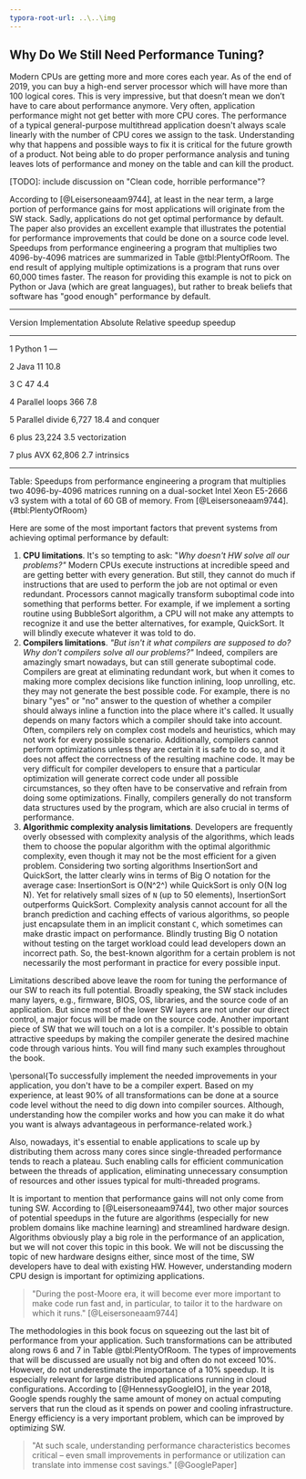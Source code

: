 ```yaml
---
typora-root-url: ..\..\img
---
```


## Why Do We Still Need Performance Tuning?

Modern CPUs are getting more and more cores each year. As of the end of 2019, you can buy a high-end server processor which will have more than 100 logical cores. This is very impressive, but that doesn’t mean we don’t have to care about performance anymore. Very often, application performance might not get better with more CPU cores. The performance of a typical general-purpose multithread application doesn't always scale linearly with the number of CPU cores we assign to the task. Understanding why that happens and possible ways to fix it is critical for the future growth of a product. Not being able to do proper performance analysis and tuning leaves lots of performance and money on the table and can kill the product.

[TODO]: include discussion on "Clean code, horrible performance"?

According to [@Leisersoneaam9744], at least in the near term, a large portion of performance gains for most applications will originate from the SW stack. Sadly, applications do not get optimal performance by default. The paper also provides an excellent example that illustrates the potential for performance improvements that could be done on a source code level. Speedups from performance engineering a program that multiplies two 4096-by-4096 matrices are summarized in Table @tbl:PlentyOfRoom. The end result of applying multiple optimizations is a program that runs over 60,000 times faster. The reason for providing this example is not to pick on Python or Java (which are great languages), but rather to break beliefs that software has "good enough" performance by default.

-----------------------------------------------
Version   Implementation   Absolute    Relative 
                           speedup     speedup

-------   --------------   --------    --------
   1         Python           1            —

   2          Java           11          10.8

   3           C             47           4.4

   4      Parallel loops     366          7.8

   5      Parallel divide   6,727        18.4
            and conquer

   6          plus         23,224         3.5
           vectorization

   7        plus AVX       62,806         2.7
           intrinsics

--------------------------------------------------------------

Table: Speedups from performance engineering a program that multiplies two 4096-by-4096 matrices running on a dual-socket Intel Xeon E5-2666 v3 system with a total of 60 GB of memory. From [@Leisersoneaam9744]. {#tbl:PlentyOfRoom}

Here are some of the most important factors that prevent systems from achieving optimal performance by default:

1. **CPU limitations**. It's so tempting to ask: "*Why doesn't HW solve all our problems?"* Modern CPUs execute instructions at incredible speed and are getting better with every generation. But still, they cannot do much if instructions that are used to perform the job are not optimal or even redundant. Processors cannot magically transform suboptimal code into something that performs better. For example, if we implement a sorting routine using BubbleSort algorithm, a CPU will not make any attempts to recognize it and use the better alternatives, for example, QuickSort. It will blindly execute whatever it was told to do.
2. **Compilers limitations**. *"But isn't it what compilers are supposed to do? Why don't compilers solve all our problems?"* Indeed, compilers are amazingly smart nowadays, but can still generate suboptimal code. Compilers are great at eliminating redundant work, but when it comes to making more complex decisions like function inlining, loop unrolling, etc. they may not generate the best possible code. For example, there is no binary "yes" or "no" answer to the question of whether a compiler should always inline a function into the place where it's called. It usually depends on many factors which a compiler should take into account. Often, compilers rely on complex cost models and heuristics, which may not work for every possible scenario. Additionally, compilers cannot perform optimizations unless they are certain it is safe to do so, and it does not affect the correctness of the resulting machine code. It may be very difficult for compiler developers to ensure that a particular optimization will generate correct code under all possible circumstances, so they often have to be conservative and refrain from doing some optimizations. Finally, compilers generally do not transform data structures used by the program, which are also crucial in terms of performance.
3. **Algorithmic complexity analysis limitations**. Developers are frequently overly obsessed with complexity analysis of the algorithms, which leads them to choose the popular algorithm with the optimal algorithmic complexity, even though it may not be the most efficient for a given problem. Considering two sorting algorithms InsertionSort and QuickSort, the latter clearly wins in terms of Big O notation for the average case: InsertionSort is O(N^2^) while QuickSort is only O(N log N). Yet for relatively small sizes of `N` (up to 50 elements), InsertionSort outperforms QuickSort. Complexity analysis cannot account for all the branch prediction and caching effects of various algorithms, so people just encapsulate them in an implicit constant `C`, which sometimes can make drastic impact on performance. Blindly trusting Big O notation without testing on the target workload could lead developers down an incorrect path. So, the best-known algorithm for a certain problem is not necessarily the most performant in practice for every possible input. 

Limitations described above leave the room for tuning the performance of our SW to reach its full potential. Broadly speaking, the SW stack includes many layers, e.g., firmware, BIOS, OS, libraries, and the source code of an application. But since most of the lower SW layers are not under our direct control, a major focus will be made on the source code. Another important piece of SW that we will touch on a lot is a compiler. It's possible to obtain attractive speedups by making the compiler generate the desired machine code through various hints. You will find many such examples throughout the book. 

\personal{To successfully implement the needed improvements in your application, you don't have to be a compiler expert. Based on my experience, at least 90\% of all transformations can be done at a source code level without the need to dig down into compiler sources. Although, understanding how the compiler works and how you can make it do what you want is always advantageous in performance-related work.}

Also, nowadays, it's essential to enable applications to scale up by distributing them across many cores since single-threaded performance tends to reach a plateau. Such enabling calls for efficient communication between the threads of application, eliminating unnecessary consumption of resources and other issues typical for multi-threaded programs.

It is important to mention that performance gains will not only come from tuning SW. According to [@Leisersoneaam9744], two other major sources of potential speedups in the future are algorithms (especially for new problem domains like machine learning) and streamlined hardware design. Algorithms obviously play a big role in the performance of an application, but we will not cover this topic in this book.  We will not be discussing the topic of new hardware designs either, since most of the time, SW developers have to deal with existing HW. However, understanding modern CPU design is important for optimizing applications.

> "During the post-Moore era, it will become ever more important to make code run fast and, in particular, to tailor it to the hardware on which it runs." [@Leisersoneaam9744]

The methodologies in this book focus on squeezing out the last bit of performance from your application. Such transformations can be attributed along rows 6 and 7 in Table @tbl:PlentyOfRoom. The types of improvements that will be discussed are usually not big and often do not exceed 10%. However, do not underestimate the importance of a 10% speedup. It is especially relevant for large distributed applications running in cloud configurations. According to [@HennessyGoogleIO], in the year 2018, Google spends roughly the same amount of money on actual computing servers that run the cloud as it spends on power and cooling infrastructure. Energy efficiency is a very important problem, which can be improved by optimizing SW.

>  "At such scale, understanding performance characteristics becomes critical – even small improvements in performance or utilization can translate into immense cost savings." [@GooglePaper]
